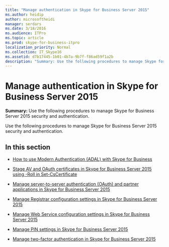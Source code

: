 ```yaml
---
title: "Manage authentication in Skype for Business Server 2015"
ms.author: heidip
author: microsoftheidi
manager: serdars
ms.date: 3/18/2016
ms.audience: ITPro
ms.topic: article
ms.prod: skype-for-business-itpro
localization_priority: Normal
ms.collection: IT_Skype16
ms.assetid: d7b17445-1b01-4b7a-9b7f-f86ad59f1a2b
description: "Summary: Use the following procedures to manage Skype for Business Server 2015 security and authentication."
---
```


# Manage authentication in Skype for Business Server 2015
 
**Summary:** Use the following procedures to manage Skype for Business Server 2015 security and authentication.
  
Use the following procedures to manage Skype for Business Server 2015 security and authentication.
  
## In this section

- [How to use Modern Authentication (ADAL) with Skype for Business](use-adal.md)
    
- [Stage AV and OAuth certificates in Skype for Business Server 2015 using -Roll in Set-CsCertificate](stage-av-and-oauth-certificates.md)
    
- [Manage server-to-server authentication (OAuth) and partner applications in Skype for Business Server 2015](server-to-server-and-partner-applications.md)
    
- [Manage Registrar configuration settings in Skype for Business Server 2015](registrar-configuration-settings.md)
    
- [Manage Web Service configuration settings in Skype for Business Server 2015](web-service-configuration-settings.md)
    
- [Manage PIN settings in Skype for Business Server 2015](pin-settings.md)
    
- [Manage two-factor authentication in Skype for Business Server 2015](two-factor-authentication.md)
    

